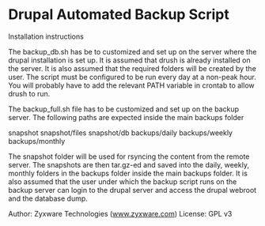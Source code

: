 Drupal Automated Backup Script
==============================

Installation instructions

The backup_db.sh has be to customized and set up on the server where the drupal installation is set up. It is assumed that drush is already installed on the server. It is also assumed that the required folders will be created by the user. The script must be configured to be run every day at a non-peak hour. You will probably have to add the relevant PATH variable in crontab to allow drush to run.

The backup_full.sh file has to be customized and set up on the backup server. The following paths are expected inside the main backups folder

snapshot
snapshot/files
snapshot/db
backups/daily
backups/weekly
backups/monthly

The snapshot folder will be used for rsyncing the content from the remote server. The snapshots are then tar.gz-ed and saved into the daily, weekly, monthly folders in the backups folder inside the main backups folder. It is also assumed that the user under which the backup script runs on the backup server can login to the drupal server and access the drupal webroot and the database dump.

Author: Zyxware Technologies (www.zyxware.com)
License: GPL v3
